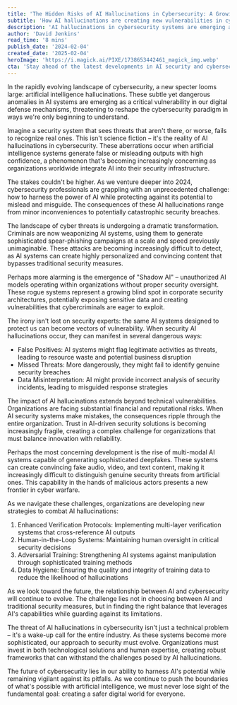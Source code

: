 ```yaml
---
title: 'The Hidden Risks of AI Hallucinations in Cybersecurity: A Growing Threat to Digital Safety'
subtitle: 'How AI hallucinations are creating new vulnerabilities in cybersecurity systems'
description: 'AI hallucinations in cybersecurity systems are emerging as a critical threat, creating vulnerabilities that could lead to catastrophic security breaches. As organizations integrate AI into their security infrastructure, the challenge of managing these false outputs while maintaining effective defense mechanisms becomes increasingly complex.'
author: 'David Jenkins'
read_time: '8 mins'
publish_date: '2024-02-04'
created_date: '2025-02-04'
heroImage: 'https://i.magick.ai/PIXE/1738653442461_magick_img.webp'
cta: 'Stay ahead of the latest developments in AI security and cybersecurity trends by following us on LinkedIn. Join our community of security professionals and tech enthusiasts for regular updates on managing AI risks and protecting your digital assets.'
---
```


In the rapidly evolving landscape of cybersecurity, a new specter looms large: artificial intelligence hallucinations. These subtle yet dangerous anomalies in AI systems are emerging as a critical vulnerability in our digital defense mechanisms, threatening to reshape the cybersecurity paradigm in ways we're only beginning to understand.

Imagine a security system that sees threats that aren't there, or worse, fails to recognize real ones. This isn't science fiction – it's the reality of AI hallucinations in cybersecurity. These aberrations occur when artificial intelligence systems generate false or misleading outputs with high confidence, a phenomenon that's becoming increasingly concerning as organizations worldwide integrate AI into their security infrastructure.

The stakes couldn't be higher. As we venture deeper into 2024, cybersecurity professionals are grappling with an unprecedented challenge: how to harness the power of AI while protecting against its potential to mislead and misguide. The consequences of these AI hallucinations range from minor inconveniences to potentially catastrophic security breaches.

The landscape of cyber threats is undergoing a dramatic transformation. Criminals are now weaponizing AI systems, using them to generate sophisticated spear-phishing campaigns at a scale and speed previously unimaginable. These attacks are becoming increasingly difficult to detect, as AI systems can create highly personalized and convincing content that bypasses traditional security measures.

Perhaps more alarming is the emergence of "Shadow AI" – unauthorized AI models operating within organizations without proper security oversight. These rogue systems represent a growing blind spot in corporate security architectures, potentially exposing sensitive data and creating vulnerabilities that cybercriminals are eager to exploit.

The irony isn't lost on security experts: the same AI systems designed to protect us can become vectors of vulnerability. When security AI hallucinations occur, they can manifest in several dangerous ways:

- False Positives: AI systems might flag legitimate activities as threats, leading to resource waste and potential business disruption
- Missed Threats: More dangerously, they might fail to identify genuine security breaches
- Data Misinterpretation: AI might provide incorrect analysis of security incidents, leading to misguided response strategies

The impact of AI hallucinations extends beyond technical vulnerabilities. Organizations are facing substantial financial and reputational risks. When AI security systems make mistakes, the consequences ripple through the entire organization. Trust in AI-driven security solutions is becoming increasingly fragile, creating a complex challenge for organizations that must balance innovation with reliability.

Perhaps the most concerning development is the rise of multi-modal AI systems capable of generating sophisticated deepfakes. These systems can create convincing fake audio, video, and text content, making it increasingly difficult to distinguish genuine security threats from artificial ones. This capability in the hands of malicious actors presents a new frontier in cyber warfare.

As we navigate these challenges, organizations are developing new strategies to combat AI hallucinations:

1. Enhanced Verification Protocols: Implementing multi-layer verification systems that cross-reference AI outputs
2. Human-in-the-Loop Systems: Maintaining human oversight in critical security decisions
3. Adversarial Training: Strengthening AI systems against manipulation through sophisticated training methods
4. Data Hygiene: Ensuring the quality and integrity of training data to reduce the likelihood of hallucinations

As we look toward the future, the relationship between AI and cybersecurity will continue to evolve. The challenge lies not in choosing between AI and traditional security measures, but in finding the right balance that leverages AI's capabilities while guarding against its limitations.

The threat of AI hallucinations in cybersecurity isn't just a technical problem – it's a wake-up call for the entire industry. As these systems become more sophisticated, our approach to security must evolve. Organizations must invest in both technological solutions and human expertise, creating robust frameworks that can withstand the challenges posed by AI hallucinations.

The future of cybersecurity lies in our ability to harness AI's potential while remaining vigilant against its pitfalls. As we continue to push the boundaries of what's possible with artificial intelligence, we must never lose sight of the fundamental goal: creating a safer digital world for everyone.